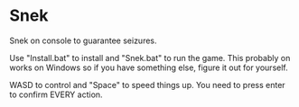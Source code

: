 # Snek
Snek on console to guarantee seizures.

Use "Install.bat" to install and "Snek.bat" to run the game. This probably on works on Windows so if you have something else, figure it out for yourself.

WASD to control and "Space" to speed things up. You need to press enter to confirm EVERY action.
